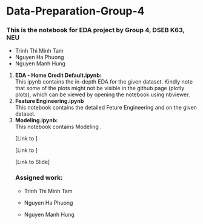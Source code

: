 # Data-Preparation-Group-4

### This is the notebook for EDA project by Group 4, DSEB K63, NEU
  
  * Trinh Thi Minh Tam
  * Nguyen Ha Phuong
  * Nguyen Manh Hung


  <ol><li><b>EDA - Home Credit Default.ipynb:</b><br>
  This ipynb contains the in-depth EDA for the given dataset. Kindly note that some of the plots might not be visible in the github page (plotly plots), which can be viewed by opening the notebook using nbviewer.</li>
  <li><b>Feature Engineering.ipynb</b><br>
    This notebook contains the detailed Feture Engineering and on the given dataset.</li>
  <li><b>Modeling.ipynb:</b><br>
    This notebook contains Modeling .</li>  


  [Link to ]

  [Link to ]
  
  [Link to Slide]





### Assigned work:
  * Trinh Thi Minh Tam


  * Nguyen Ha Phuong


  * Nguyen Manh Hung
